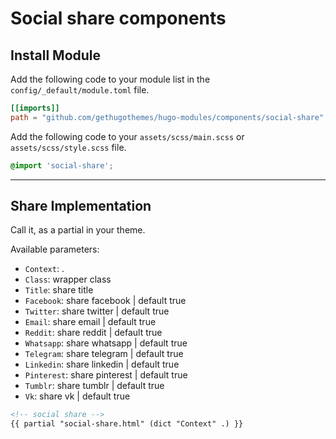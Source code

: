 # Social share components

## Install Module

Add the following code to your module list in the `config/_default/module.toml` file.

```toml
[[imports]]
path = "github.com/gethugothemes/hugo-modules/components/social-share"
```

Add the following code to your `assets/scss/main.scss` or `assets/scss/style.scss` file.

```scss
@import 'social-share';
```

<hr>

## Share Implementation

Call it, as a partial in your theme.

Available parameters:

* `Context`: .
* `Class`: wrapper class
* `Title`: share title
* `Facebook`: share facebook | default true
* `Twitter`: share twitter | default true
* `Email`: share email | default true
* `Reddit`: share reddit | default true
* `Whatsapp`: share whatsapp | default true
* `Telegram`: share telegram | default true
* `Linkedin`: share linkedin | default true
* `Pinterest`: share pinterest | default true
* `Tumblr`: share tumblr | default true
* `Vk`: share vk | default true

  
```html
<!-- social share -->
{{ partial "social-share.html" (dict "Context" .) }}
```
